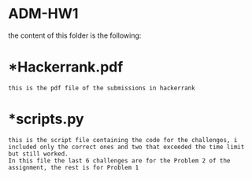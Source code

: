 # ADM-HW1

the content of this folder is the following:

# *Hackerrank.pdf  
    this is the pdf file of the submissions in hackerrank
# *scripts.py
    this is the script file containing the code for the challenges, i included only the correct ones and two that exceeded the time limit but still worked.
    In this file the last 6 challenges are for the Problem 2 of the assignment, the rest is for Problem 1
